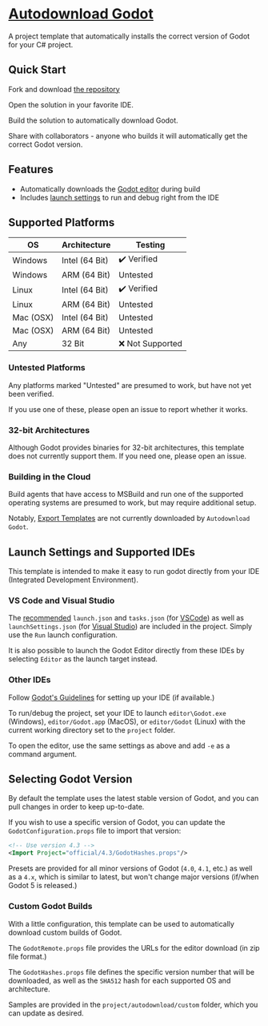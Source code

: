 # [Autodownload Godot](https://github.com/hedberg-games/autodownload-godot)

A project template that automatically installs the correct version of Godot for your C# project.

## Quick Start

Fork and download [the repository](https://github.com/hedberg-games/autodownload-godot)

Open the solution in your favorite IDE.

Build the solution to automatically download Godot. 

Share with collaborators - anyone who builds it will automatically get the correct Godot version.

## Features
- Automatically downloads the [Godot editor](https://godotengine.org/) during build
- Includes [launch settings](https://docs.godotengine.org/en/stable/tutorials/scripting/c_sharp/c_sharp_basics.html#doc-c-sharp-setup-external-editor) to run and debug right from the IDE

## Supported Platforms

| OS | Architecture | Testing |
|---------|---------------|-----------|
| Windows | Intel (64 Bit) | :heavy_check_mark: Verified | 
| Windows | ARM (64 Bit) | Untested | 
| Linux | Intel (64 Bit) | :heavy_check_mark: Verified |
| Linux | ARM (64 Bit) | Untested |
| Mac (OSX) | Intel (64 Bit) | Untested |
| Mac (OSX) | ARM (64 Bit) | Untested |
| Any | 32 Bit | :x: Not Supported |

### Untested Platforms
Any platforms marked "Untested" are presumed to work, but have not yet been verified.

If you use one of these, please open an issue to report whether it works.

### 32-bit Architectures
Although Godot provides binaries for 32-bit architectures, this template does not currently support them. If you need one, please open an issue.

### Building in the Cloud

Build agents that have access to MSBuild and run one of the supported operating systems are presumed to work, but may require additional setup.

Notably, [Export Templates](https://docs.godotengine.org/en/stable/tutorials/export/exporting_projects.html#export-templates) are not currently downloaded by `Autodownload Godot`.

## Launch Settings and Supported IDEs
This template is intended to make it easy to run godot directly from your IDE (Integrated Development Environment).

### VS Code and Visual Studio
The [recommended](https://docs.godotengine.org/en/stable/tutorials/scripting/c_sharp/c_sharp_basics.html#doc-c-sharp-setup-external-editor) `launch.json` and `tasks.json` (for [VSCode](https://code.visualstudio.com/download)) as well as `launchSettings.json` (for [Visual Studio](https://visualstudio.microsoft.com/)) are included in the project. Simply use the `Run` launch configuration.

It is also possible to launch the Godot Editor directly from these IDEs by selecting `Editor` as the launch target instead.

### Other IDEs
Follow [Godot's Guidelines](https://docs.godotengine.org/en/stable/tutorials/scripting/c_sharp/c_sharp_basics.html#doc-c-sharp-setup-external-editor) for setting up your IDE (if available.) 

To run/debug the project, set your IDE to launch `editor\Godot.exe` (Windows), `editor/Godot.app` (MacOS), or `editor/Godot` (Linux) with the current working directory set to the `project` folder.

To open the editor, use the same settings as above and add `-e` as a command argument.

## Selecting Godot Version

By default the template uses the latest stable version of Godot, and you can pull changes in order to keep up-to-date.

If you wish to use a specific version of Godot, you can update the `GodotConfiguration.props` file to import that version:
```xml
<!-- Use version 4.3 -->
<Import Project="official/4.3/GodotHashes.props"/>
```

Presets are provided for all minor versions of Godot (`4.0`, `4.1`, etc.) as well as a `4.x`, which is similar to latest, but won't change major versions (if/when Godot 5 is released.)

### Custom Godot Builds

With a little configuration, this template can be used to automatically download custom builds of Godot.

The `GodotRemote.props` file provides the URLs for the editor download (in zip file format.) 

The `GodotHashes.props` file defines the specific version number that will be downloaded, as well as the `SHA512` hash for each supported OS and architecture. 

Samples are provided in the `project/autodownload/custom` folder, which you can update as desired.